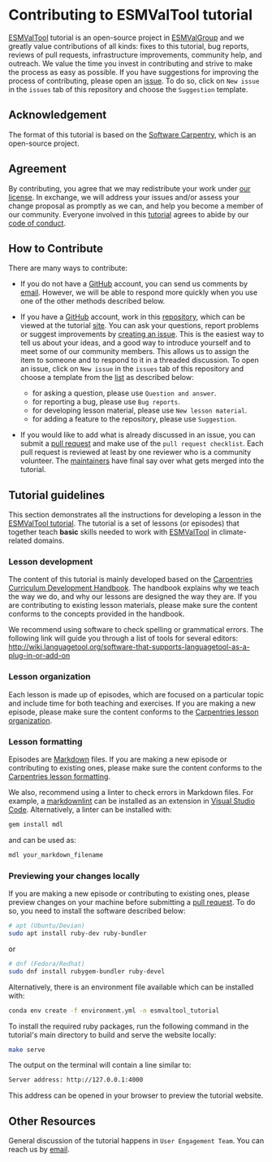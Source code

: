 # Contributing to ESMValTool tutorial

[ESMValTool][tutorial-site] tutorial is an open-source project in [ESMValGroup][ESMValTool-site] and we greatly value contributions of all kinds: fixes to this tutorial, bug reports, reviews of pull requests, infrastructure improvements, community help, and outreach. We value the time you invest in contributing and strive to make the process as easy as possible. If you have suggestions for improving the process of contributing, please open an [issue][issues]. To do so, click on `New issue` in the `issues` tab of this repository and choose the `Suggestion` template.

## Acknowledgement

The format of this tutorial is based on the [Software Carpentry][swc-site], which is an open-source project.

## Agreement

By contributing, you agree that we may redistribute your work under [our license](LICENSE.md).
In exchange, we will address your issues and/or assess your change proposal as promptly as we can, and help you become a member of our community.
Everyone involved in this [tutorial](tutorial-repo) agrees to abide by our [code of conduct](CODE_OF_CONDUCT.md).

## How to Contribute

There are many ways to contribute:

* If you do not have a [GitHub][github] account,
you can send us comments by [email][email].
However,
we will be able to respond more quickly when you use one of the other methods described below.

* If you have a [GitHub][github] account, work in this [repository][tutorial-repo],
which can be viewed at the tutorial [site][tutorial-site].
You can ask your questions, report problems or suggest improvements by [creating an issue][issues].
This is the easiest way to tell us about your ideas, and a good way to introduce yourself
and to meet some of our community members.
This allows us to assign the item to someone and to respond to it in a threaded discussion.
To open an issue, click on `New issue` in the `issues` tab of this repository and choose a template from the [list](https://github.com/ESMValGroup/tutorial/issues/new/choose) as described below:
  * for asking a question, please use `Question and answer`.
  * for reporting a bug, please use `Bug reports`.
  * for developing lesson material, please use `New lesson material`.
  * for adding a feature to the repository, please use `Suggestion`.

* If you would like to add what is already discussed in an issue,
you can submit a [pull request][PR] and make use of the `pull request checklist`.
Each pull request is reviewed at least by one reviewer who is a community volunteer.
The [maintainers][tutorial-maintainers] have final say over what gets merged into the tutorial.

## Tutorial guidelines

This section demonstrates all the instructions for developing a lesson in the [ESMValTool tutorial][tutorial-site].
The tutorial is a set of lessons (or episodes) that together teach **basic** skills needed to work with [ESMValTool][ESMValTool-doc] in climate-related domains.

### Lesson development

The content of this tutorial is mainly developed based on the [Carpentries Curriculum Development Handbook][swc-handbook]. The handbook explains why we teach the way we do, and why our lessons are designed the way they are.
If you are contributing to existing lesson materials, please make sure the content conforms to the concepts provided in the handbook.

We recommend using software to check spelling or grammatical errors.
The following link will guide you through a list of tools for several editors:
<http://wiki.languagetool.org/software-that-supports-languagetool-as-a-plug-in-or-add-on>

### Lesson organization

Each lesson is made up of episodes, which are focused on a particular topic and include time for both teaching and exercises. If you are making a new episode, please make sure the content conforms to the [Carpentries lesson organization][swc-lesson-organization].

### Lesson formatting

Episodes are [Markdown](https://en.wikipedia.org/wiki/Markdown) files. If you are making a new episode or contributing to existing ones, please make sure the content conforms to the [Carpentries lesson formatting][swc-lesson-formatting].

We also, recommend using a linter to check errors in Markdown files.
For example, a [markdownlint](https://marketplace.visualstudio.com/items?itemName=DavidAnson.vscode-markdownlint) can be installed as an extension in [Visual Studio Code](https://code.visualstudio.com/).
Alternatively, a linter can be installed with:

```bash
gem install mdl
```

and can be used as:

```bash
mdl your_markdown_filename
```

### Previewing your changes locally

If you are making a new episode or contributing to existing ones,
please preview changes on your machine before submitting a [pull request][PR].
To do so, you need to install the software described below:

```bash
# apt (Ubuntu/Devian)
sudo apt install ruby-dev ruby-bundler
```

or

```bash
# dnf (Fedora/Redhat)
sudo dnf install rubygem-bundler ruby-devel
```

Alternatively, there is an environment file available which can be installed with:

```bash
conda env create -f environment.yml -n esmvaltool_tutorial
```

To install the required ruby packages, run the following command in the tutorial's
main directory to build and serve the website locally:

```bash
make serve
```

The output on the terminal will contain a line similar to:

```bash
Server address: http://127.0.0.1:4000
```

This address can be opened in your browser to preview the tutorial website.

## Other Resources

General discussion of the tutorial happens in `User Engagement Team`.
You can reach us by [email][email].

[email]: mailto:TODO_FIX_ME
[ESMValTool-site]: https://www.esmvaltool.org/
[ESMValTool-doc]: https://esmvaltool.readthedocs.io/en/latest/
[tutorial-repo]: https://esmvalgroup.github.io/tutorial/
[tutorial-site]: https://esmvalgroup.github.io/tutorial
[tutorial-maintainers]: https://github.com/ESMValGroup/tutorial#maintainers
[github]: https://github.com
[issues]: https://github.com/ESMValGroup/tutorial/issues
[PR]: https://github.com/ESMValGroup/tutorial/pulls
[swc-site]: https://software-carpentry.org/
[swc-handbook]: https://carpentries.github.io/curriculum-development/
[swc-lesson-organization]: https://carpentries.github.io/lesson-example/03-organization/index.html
[swc-lesson-formatting]: https://carpentries.github.io/lesson-example/04-formatting/index.html
[ea-site]: https://github.com/escience-academy
